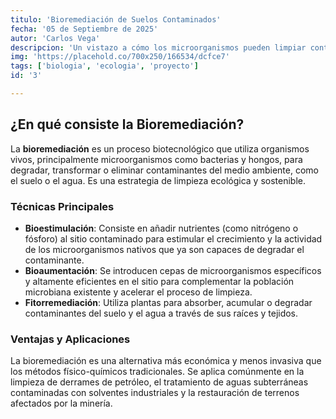 ```yaml
---
titulo: 'Bioremediación de Suelos Contaminados'
fecha: '05 de Septiembre de 2025'
autor: 'Carlos Vega'
descripcion: 'Un vistazo a cómo los microorganismos pueden limpiar contaminantes y restaurar ecosistemas.'
img: 'https://placehold.co/700x250/166534/dcfce7'
tags: ['biologia', 'ecologia', 'proyecto']
id: '3'

---
```


## ¿En qué consiste la Bioremediación?

La **bioremediación** es un proceso biotecnológico que utiliza organismos vivos, principalmente microorganismos como bacterias y hongos, para degradar, transformar o eliminar contaminantes del medio ambiente, como el suelo o el agua. Es una estrategia de limpieza ecológica y sostenible.

### Técnicas Principales

- **Bioestimulación**: Consiste en añadir nutrientes (como nitrógeno o fósforo) al sitio contaminado para estimular el crecimiento y la actividad de los microorganismos nativos que ya son capaces de degradar el contaminante.
- **Bioaumentación**: Se introducen cepas de microorganismos específicos y altamente eficientes en el sitio para complementar la población microbiana existente y acelerar el proceso de limpieza.
- **Fitorremediación**: Utiliza plantas para absorber, acumular o degradar contaminantes del suelo y el agua a través de sus raíces y tejidos.

### Ventajas y Aplicaciones

La bioremediación es una alternativa más económica y menos invasiva que los métodos físico-químicos tradicionales. Se aplica comúnmente en la limpieza de derrames de petróleo, el tratamiento de aguas subterráneas contaminadas con solventes industriales y la restauración de terrenos afectados por la minería.
